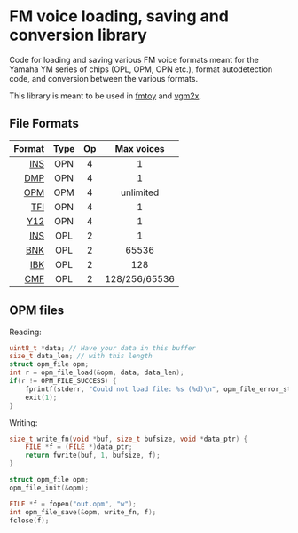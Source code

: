 FM voice loading, saving and conversion library
===============================================

Code for loading and saving various FM voice formats meant for the Yamaha YM series of chips (OPL, OPM, OPN etc.), format autodetection code, and conversion between the various formats.

This library is meant to be used in [fmtoy](https://github.com/vampirefrog/fmtoy) and [vgm2x](https://github.com/vampirefrog/vgm2x).

File Formats
------------

| Format | Type | Op | Max voices |
|-------:|:----:|:--:|:----------:|
| [INS](https://vgmrips.net/wiki/INS_File_Format) | OPN | 4 | 1 |
| [DMP](https://vgmrips.net/wiki/DMP_File_Format) | OPN | 4 | 1 |
| [OPM](https://vgmrips.net/wiki/OPM_File_Format) | OPM | 4 | unlimited |
| [TFI](https://vgmrips.net/wiki/TFI_File_Format) | OPN | 4 | 1 |
| [Y12](https://vgmrips.net/wiki/Y12_File_Format) | OPN | 4 | 1 |
| [INS](https://moddingwiki.shikadi.net/wiki/AdLib_Instrument_Format) | OPL | 2 | 1 |
| [BNK](https://moddingwiki.shikadi.net/wiki/AdLib_Instrument_Bank_Format) | OPL | 2 | 65536 |
| [IBK](https://moddingwiki.shikadi.net/wiki/IBK_Format) | OPL | 2 | 128 |
| [CMF](https://moddingwiki.shikadi.net/wiki/CMF_Format) | OPL | 2 | 128/256/65536 |

OPM files
---------

Reading:

```C
uint8_t *data; // Have your data in this buffer
size_t data_len; // with this length
struct opm_file opm;
int r = opm_file_load(&opm, data, data_len);
if(r != OPM_FILE_SUCCESS) {
	fprintf(stderr, "Could not load file: %s (%d)\n", opm_file_error_string(r), r);
	exit(1);
}
```

Writing:
```C
size_t write_fn(void *buf, size_t bufsize, void *data_ptr) {
	FILE *f = (FILE *)data_ptr;
	return fwrite(buf, 1, bufsize, f);
}

struct opm_file opm;
opm_file_init(&opm);

FILE *f = fopen("out.opm", "w");
int opm_file_save(&opm, write_fn, f);
fclose(f);
```
